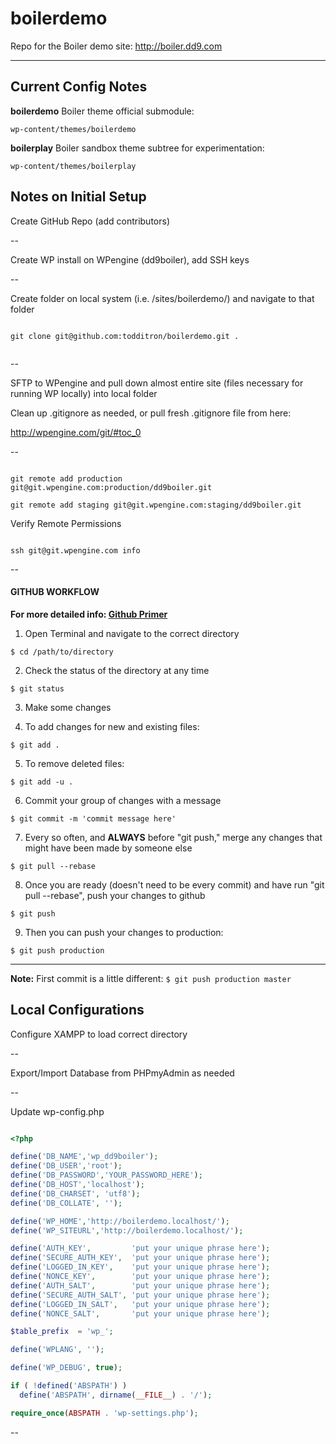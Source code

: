 # boilerdemo
Repo for the Boiler demo site: http://boiler.dd9.com

----------

## Current Config Notes

**boilerdemo** Boiler theme official submodule:

`wp-content/themes/boilerdemo`

**boilerplay** Boiler sandbox theme subtree for experimentation:

`wp-content/themes/boilerplay`


## Notes on Initial Setup 

Create GitHub Repo (add contributors)

--

Create WP install on WPengine (dd9boiler), add SSH keys

--

Create folder on local system (i.e. /sites/boilerdemo/) and navigate to that folder

```

git clone git@github.com:todditron/boilerdemo.git .
 
```

--

SFTP to WPengine and pull down almost entire site (files necessary for running WP locally) into local folder 

Clean up .gitignore as needed, or pull fresh .gitignore file from here:

http://wpengine.com/git/#toc_0


--

```

git remote add production git@git.wpengine.com:production/dd9boiler.git

git remote add staging git@git.wpengine.com:staging/dd9boiler.git

```

Verify Remote Permissions

```

ssh git@git.wpengine.com info

```

--

#### GITHUB WORKFLOW
**For more detailed info: [Github Primer](http://dd9.com/2012/07/git-primer/)**


1) Open Terminal and navigate to the correct directory
```
$ cd /path/to/directory
```


2) Check the status of the directory at any time
```
$ git status
```


3) Make some changes


4) To add changes for new and existing files:
```
$ git add .
```


5) To remove deleted files:
```
$ git add -u .
``` 


6) Commit your group of changes with a message
```
$ git commit -m 'commit message here'
```


7) Every so often, and **ALWAYS** before "git push," merge any changes that might have been made by someone else
```
$ git pull --rebase
```


8) Once you are ready (doesn't need to be every commit) and have run "git pull --rebase", push your changes to github
```
$ git push
```


9) Then you can push your changes to production:
```
$ git push production
```


----

**Note:** First commit is a little different: `$ git push production master`


## Local Configurations 

Configure XAMPP to load correct directory


--

Export/Import Database from PHPmyAdmin as needed


--

Update wp-config.php

```PHP

<?php

define('DB_NAME','wp_dd9boiler');
define('DB_USER','root');
define('DB_PASSWORD','YOUR_PASSWORD_HERE');
define('DB_HOST','localhost');
define('DB_CHARSET', 'utf8');
define('DB_COLLATE', '');

define('WP_HOME','http://boilerdemo.localhost/');
define('WP_SITEURL','http://boilerdemo.localhost/');

define('AUTH_KEY',         'put your unique phrase here');
define('SECURE_AUTH_KEY',  'put your unique phrase here');
define('LOGGED_IN_KEY',    'put your unique phrase here');
define('NONCE_KEY',        'put your unique phrase here');
define('AUTH_SALT',        'put your unique phrase here');
define('SECURE_AUTH_SALT', 'put your unique phrase here');
define('LOGGED_IN_SALT',   'put your unique phrase here');
define('NONCE_SALT',       'put your unique phrase here');

$table_prefix  = 'wp_';

define('WPLANG', '');

define('WP_DEBUG', true);

if ( !defined('ABSPATH') )
  define('ABSPATH', dirname(__FILE__) . '/');

require_once(ABSPATH . 'wp-settings.php');
```

--
